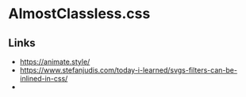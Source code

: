 # AlmostClassless.css



## Links

- https://animate.style/
- https://www.stefanjudis.com/today-i-learned/svgs-filters-can-be-inlined-in-css/
- 

